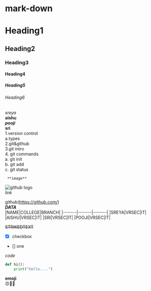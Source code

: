 # mark-down

# Heading1

## Heading2

### Heading3

#### Heading4

##### Heading5

###### Heading6   

*sreya*   
**aishu**  
***pooji***  
**sri**    
1.version control  
     a.types   
2.git&github  
3.git intro   
4. git commands       
     a. git init   
     b. git add    
     c. git status  
    
     **image**
   ![github logo](https://github.githubassets.com/images/modules/logos_page/Octocat.png)  
   *link*  
   
   
   github(https://github.com/)    
   ***DATA***   
   |NAME|COLLEGE|BRANCH|
   |-------|-------|-------|
   |SREYA|VRSEC|IT|
   |AISHU|VRSEC|IT|
   |SRI|VRSEC|IT|
   |POOJI|VRSEC|IT|    
   
   
   ~~STRIKEDTEXT~~   
   
   -  [x] checkbox
   -  [] one   


*code*   
~~~python   
def hi():
    print("hello....")   
~~~   
**emoji**  
:heart_eyes::pizza::fries:
